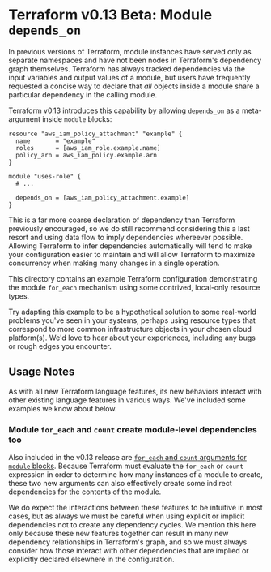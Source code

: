 # Terraform v0.13 Beta: Module `depends_on`

In previous versions of Terraform, module instances have served only as separate
namespaces and have not been nodes in Terraform's dependency graph themselves.
Terraform has always tracked dependencies via the input variables and output
values of a module, but users have frequently requested a concise way to
declare that _all_ objects inside a module share a particular dependency in
the calling module.

Terraform v0.13 introduces this capability by allowing `depends_on` as a
meta-argument inside `module` blocks:

```
resource "aws_iam_policy_attachment" "example" {
  name       = "example"
  roles      = [aws_iam_role.example.name]
  policy_arn = aws_iam_policy.example.arn
}

module "uses-role" {
  # ...

  depends_on = [aws_iam_policy_attachment.example]
}
```

This is a far more coarse declaration of dependency than Terraform previously
encouraged, so we do still recommend considering this a last resort and using
data flow to imply dependencies whereever possible. Allowing Terraform to infer
dependencies automatically will tend to make your configuration easier to
maintain and will allow Terraform to maximize concurrency when making many
changes in a single operation.

This directory contains an example Terraform configuration demonstrating the
module `for_each` mechanism using some contrived, local-only resource types.

Try adapting this example to be a hypothetical solution to some real-world
problems you've seen in your systems, perhaps using resource types that
correspond to more common infrastructure objects in your chosen cloud
platform(s). We'd love to hear about your experiences, including any bugs or
rough edges you encounter.

## Usage Notes

As with all new Terraform language features, its new behaviors interact with
other existing language features in various ways. We've included some examples
we know about below.

### Module `for_each` and `count` create module-level dependencies too

Also included in the v0.13 release are
[`for_each` and `count` arguments for `module` blocks](../module-repetition/).
Because Terraform must evaluate the `for_each` or `count` expression in order
to determine how many instances of a module to create, these two new arguments
can also effectively create some indirect dependencies for the contents of the
module.

We do expect the interactions between these features to be intuitive in most
cases, but as always we must be careful when using explicit or implicit
dependencies not to create any dependency cycles. We mention this here only
because these new features together can result in many new dependency
relationships in Terraform's graph, and so we must always consider how those
interact with other dependencies that are implied or explicitly declared
elsewhere in the configuration.

